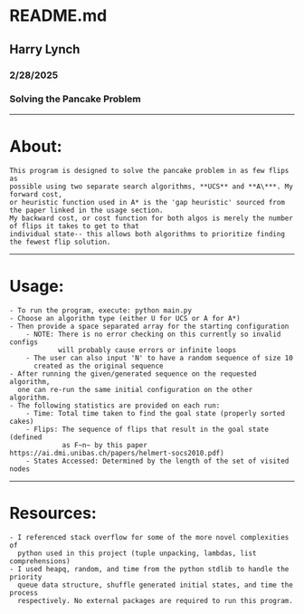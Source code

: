 # README.md
## Harry Lynch
### 2/28/2025
### Solving the Pancake Problem
---
# About:

    This program is designed to solve the pancake problem in as few flips as
    possible using two separate search algorithms, **UCS** and **A\***. My forward cost, 
    or heuristic function used in A* is the 'gap heuristic' sourced from the paper linked in the usage section.  
    My backward cost, or cost function for both algos is merely the number of flips it takes to get to that 
    individual state-- this allows both algorithms to prioritize finding the fewest flip solution.
---
# Usage:

    - To run the program, execute: python main.py
    - Choose an algorithm type (either U for UCS or A for A*)
    - Then provide a space separated array for the starting configuration
        - NOTE: There is no error checking on this currently so invalid configs
                will probably cause errors or infinite loops
        - The user can also input 'N' to have a random sequence of size 10
          created as the original sequence
    - After running the given/generated sequence on the requested algorithm,
      one can re-run the same initial configuration on the other algorithm.
    - The following statistics are provided on each run:
        - Time: Total time taken to find the goal state (properly sorted cakes)
        - Flips: The sequence of flips that result in the goal state (defined
                 as F~n~ by this paper https://ai.dmi.unibas.ch/papers/helmert-socs2010.pdf)
        - States Accessed: Determined by the length of the set of visited nodes
---
# Resources:
    
    - I referenced stack overflow for some of the more novel complexities of 
      python used in this project (tuple unpacking, lambdas, list comprehensions)
    - I used heapq, random, and time from the python stdlib to handle the priority
      queue data structure, shuffle generated initial states, and time the process
      respectively. No external packages are required to run this program.
